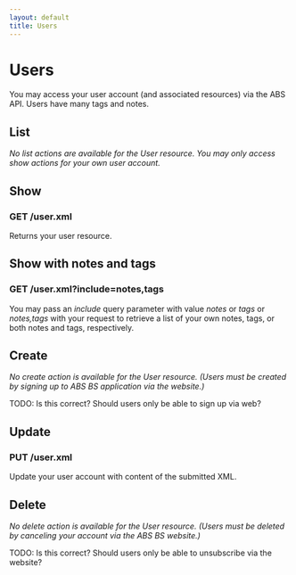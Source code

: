 ```yaml
---
layout: default
title: Users
---
```


# Users

You may access your user account (and associated resources) via the ABS API.  Users have many tags and notes.

## List

_No list actions are available for the User resource.  You may only access show actions for your own user account._

## Show

### GET /user.xml

Returns your user resource. 

## Show with notes and tags

### GET /user.xml?include=notes,tags

You may pass an *include* query parameter with value *notes* or *tags* or *notes,tags*  with your request to retrieve a list of your own notes, tags, or both notes and tags, respectively.

## Create

_No create action is available for the User resource.  (Users must be created by signing up to ABS BS application via the website.)_

TODO: Is this correct?  Should users only be able to sign up via web?

## Update

### PUT /user.xml

Update your user account with content of the submitted XML.

## Delete

_No delete action is available for the User resource.  (Users must be deleted by canceling your account via the  ABS BS website.)_

TODO: Is this correct?  Should users only be able to unsubscribe via the website?
